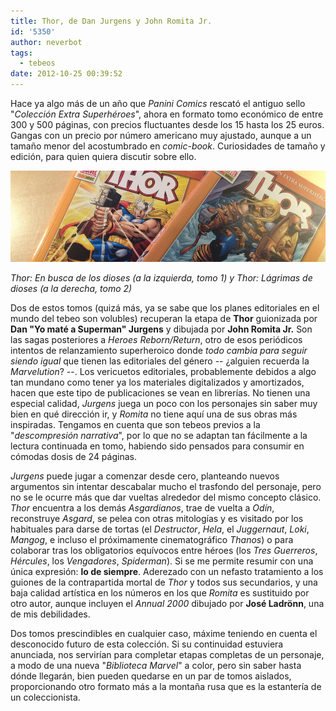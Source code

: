 ```yaml
---
title: Thor, de Dan Jurgens y John Romita Jr.
id: '5350'
author: neverbot
tags:
  - tebeos
date: 2012-10-25 00:39:52
---
```


Hace ya algo más de un año que _Panini Comics_ rescató el antiguo sello "_Colección Extra Superhéroes_", ahora en formato tomo económico de entre 300 y 500 páginas, con precios fluctuantes desde los 15 hasta los 25 euros. Gangas con un precio por número americano muy ajustado, aunque a un tamaño menor del acostumbrado en _comic-book_. Curiosidades de tamaño y edición, para quien quiera discutir sobre ello.

[![](./thor-de-dan-jurgens-y-john-romita-jr/thor_dan_jurgens_john_romita_jr.jpg "Thor de Dan Jurgens y John Romita Jr.")](./thor-de-dan-jurgens-y-john-romita-jr/thor_dan_jurgens_john_romita_jr.jpg)

_Thor: En busca de los dioses (a la izquierda, tomo 1) y Thor: Lágrimas de dioses (a la derecha, tomo 2)_

Dos de estos tomos (quizá más, ya se sabe que los planes editoriales en el mundo del tebeo son volubles) recuperan la etapa de **Thor** guionizada por **Dan "Yo maté a Superman" Jurgens** y dibujada por **John Romita Jr.** Son las sagas posteriores a _Heroes Reborn/Return_, otro de esos periódicos intentos de relanzamiento superheroico donde _todo cambia para seguir siendo igual_ que tienen las editoriales del género -- ¿alguien recuerda la _Marvelution_? --. Los vericuetos editoriales, probablemente debidos a algo tan mundano como tener ya los materiales digitalizados y amortizados, hacen que este tipo de publicaciones se vean en librerías. No tienen una especial calidad, _Jurgens_ juega un poco con los personajes sin saber muy bien en qué dirección ir, y _Romita_ no tiene aquí una de sus obras más inspiradas. Tengamos en cuenta que son tebeos previos a la "_descompresión narrativa_", por lo que no se adaptan tan fácilmente a la lectura continuada en tomo, habiendo sido pensados para consumir en cómodas dosis de 24 páginas.

_Jurgens_ puede jugar a comenzar desde cero, planteando nuevos argumentos sin intentar descabalar mucho el trasfondo del personaje, pero no se le ocurre más que dar vueltas alrededor del mismo concepto clásico. _Thor_ encuentra a los demás _Asgardianos_, trae de vuelta a _Odín_, reconstruye _Asgard_, se pelea con otras mitologías y es visitado por los habituales para darse de tortas (el _Destructor_, _Hela_, el _Juggernaut_, _Loki_, _Mangog_, e incluso el próximamente cinematográfico _Thanos_) o para colaborar tras los obligatorios equívocos entre héroes (los _Tres Guerreros_, _Hércules_, los _Vengadores_, _Spiderman_). Si se me permite resumir con una única expresión: **lo de siempre**. Aderezado con un nefasto tratamiento a los guiones de la contrapartida mortal de _Thor_ y todos sus secundarios, y una baja calidad artística en los números en los que _Romita_ es sustituido por otro autor, aunque incluyen el _Annual 2000_ dibujado por **José Ladrönn**, una de mis debilidades.

Dos tomos prescindibles en cualquier caso, máxime teniendo en cuenta el desconocido futuro de esta colección. Si su continuidad estuviera anunciada, nos servirían para completar etapas completas de un personaje, a modo de una nueva "_Biblioteca Marvel_" a color, pero sin saber hasta dónde llegarán, bien pueden quedarse en un par de tomos aislados, proporcionando otro formato más a la montaña rusa que es la estantería de un coleccionista.
